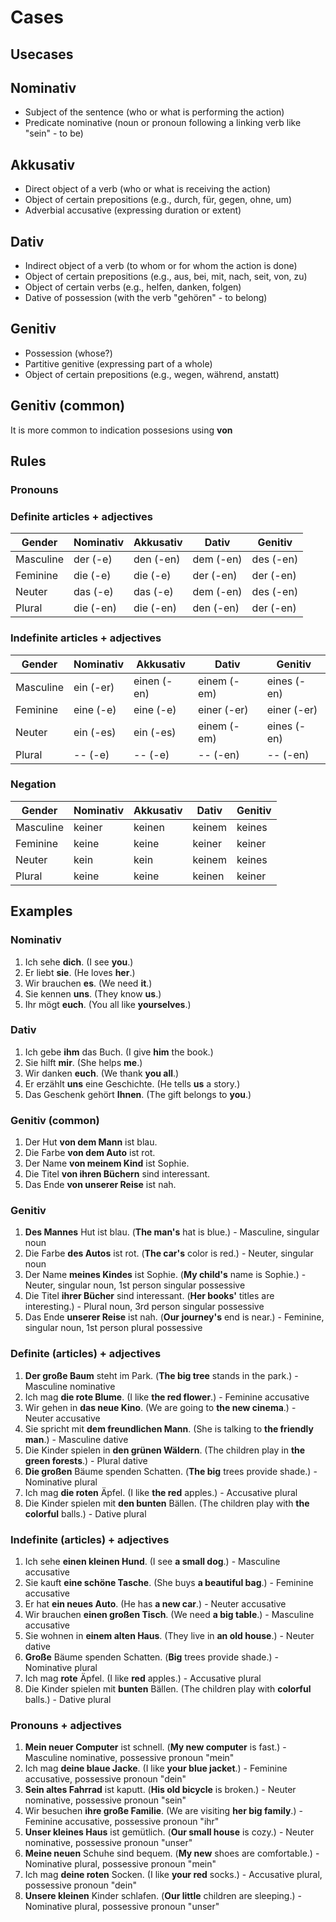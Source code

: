 # Cases

## Usecases

## Nominativ

* Subject of the sentence (who or what is performing the action)
* Predicate nominative (noun or pronoun following a linking verb like "sein" - to be)

## Akkusativ

* Direct object of a verb (who or what is receiving the action)
* Object of certain prepositions (e.g., durch, für, gegen, ohne, um)
* Adverbial accusative (expressing duration or extent)

## Dativ

* Indirect object of a verb (to whom or for whom the action is done)
* Object of certain prepositions (e.g., aus, bei, mit, nach, seit, von, zu)
* Object of certain verbs (e.g., helfen, danken, folgen)
* Dative of possession (with the verb "gehören" - to belong)

## Genitiv

* Possession (whose?)
* Partitive genitive (expressing part of a whole)
* Object of certain prepositions (e.g., wegen, während, anstatt)

## Genitiv (common)

It is more common to indication possesions using **von**

## Rules

### Pronouns



### Definite articles + adjectives

| Gender | Nominativ | Akkusativ | Dativ | Genitiv |
|---|---|---|---|---|
| Masculine | der (-e) | den (-en) | dem (-en) | des (-en) |
| Feminine | die (-e) | die (-e) | der (-en) | der (-en) |
| Neuter | das (-e) | das (-e) | dem (-en) | des (-en) |
| Plural | die (-en) | die (-en) | den (-en) | der (-en) |

### Indefinite articles + adjectives

| Gender | Nominativ | Akkusativ | Dativ | Genitiv |
|---|---|---|---|---|
| Masculine | ein (-er) | einen (-en) | einem (-em) | eines (-en) |
| Feminine | eine (-e) | eine (-e) | einer (-er) | einer (-er) |
| Neuter | ein (-es) | ein (-es) | einem (-em) | eines (-en) |
| Plural | -- (-e) | -- (-e) | -- (-en) | -- (-en) |

### Negation

| Gender | Nominativ | Akkusativ | Dativ | Genitiv |
|---|---|---|---|---|
| Masculine | keiner | keinen | keinem | keines |
| Feminine | keine | keine | keiner | keiner |
| Neuter | kein | kein | keinem | keines |
| Plural | keine | keine | keinen | keiner |

## Examples

### Nominativ

1. Ich sehe **dich**. (I see **you**.)
1. Er liebt **sie**. (He loves **her**.)
1. Wir brauchen **es**. (We need **it**.)
1. Sie kennen **uns**. (They know **us**.)
1. Ihr mögt **euch**. (You all like **yourselves**.)

### Dativ

1. Ich gebe **ihm** das Buch. (I give **him** the book.)
1. Sie hilft **mir**. (She helps **me**.)
1. Wir danken **euch**. (We thank **you all**.)
1. Er erzählt **uns** eine Geschichte. (He tells **us** a story.) 
1. Das Geschenk gehört **Ihnen**. (The gift belongs to **you**.)

### Genitiv (common)

1. Der Hut **von dem Mann** ist blau.
1. Die Farbe **von dem Auto** ist rot.
1. Der Name **von meinem Kind** ist Sophie.
1. Die Titel **von ihren Büchern** sind interessant.
1. Das Ende **von unserer Reise** ist nah.

### Genitiv

1. **Des Mannes** Hut ist blau. (**The man's** hat is blue.) - Masculine, singular noun
1. Die Farbe **des Autos** ist rot. (**The car's** color is red.) - Neuter, singular noun
1. Der Name **meines Kindes** ist Sophie. (**My child's** name is Sophie.) - Neuter, singular noun, 1st person singular possessive
1. Die Titel **ihrer Bücher** sind interessant. (**Her books'** titles are interesting.) - Plural noun, 3rd person singular possessive
1. Das Ende **unserer Reise** ist nah. (**Our journey's** end is near.) - Feminine, singular noun, 1st person plural possessive

### Definite (articles) + adjectives

1. **Der große Baum** steht im Park. (**The big tree** stands in the park.) - Masculine nominative
1. Ich mag **die rote Blume**. (I like **the red flower**.) - Feminine accusative
1. Wir gehen in **das neue Kino**. (We are going to **the new cinema**.) - Neuter accusative
1. Sie spricht mit **dem freundlichen Mann**. (She is talking to **the friendly man**.) - Masculine dative
1. Die Kinder spielen in **den grünen Wäldern**. (The children play in **the green forests**.) - Plural dative
1. **Die großen** Bäume spenden Schatten. (**The big** trees provide shade.) - Nominative plural
1. Ich mag **die roten** Äpfel. (I like **the red** apples.) - Accusative plural
1. Die Kinder spielen mit **den bunten** Bällen. (The children play with **the colorful** balls.) - Dative plural

### Indefinite (articles) + adjectives

1. Ich sehe **einen kleinen Hund**. (I see **a small dog**.) - Masculine accusative
1. Sie kauft **eine schöne Tasche**. (She buys **a beautiful bag**.) - Feminine accusative
1. Er hat **ein neues Auto**. (He has **a new car**.) - Neuter accusative
1. Wir brauchen **einen großen Tisch**. (We need **a big table**.) - Masculine accusative
1. Sie wohnen in **einem alten Haus**. (They live in **an old house**.) - Neuter dative
1. **Große** Bäume spenden Schatten. (**Big** trees provide shade.) - Nominative plural
1. Ich mag **rote** Äpfel. (I like **red** apples.) - Accusative plural
1. Die Kinder spielen mit **bunten** Bällen. (The children play with **colorful** balls.) - Dative plural

### Pronouns + adjectives

1. **Mein neuer Computer** ist schnell. (**My new computer** is fast.) - Masculine nominative, possessive pronoun "mein"
1. Ich mag **deine blaue Jacke**. (I like **your blue jacket**.) - Feminine accusative, possessive pronoun "dein"
1. **Sein altes Fahrrad** ist kaputt. (**His old bicycle** is broken.) - Neuter nominative, possessive pronoun "sein"
1. Wir besuchen **ihre große Familie**. (We are visiting **her big family**.) - Feminine accusative, possessive pronoun "ihr"
1. **Unser kleines Haus** ist gemütlich. (**Our small house** is cozy.) - Neuter nominative, possessive pronoun "unser"
1. **Meine neuen** Schuhe sind bequem. (**My new** shoes are comfortable.) - Nominative plural, possessive pronoun "mein"
1. Ich mag **deine roten** Socken. (I like **your red** socks.) - Accusative plural, possessive pronoun "dein"
1. **Unsere kleinen** Kinder schlafen. (**Our little** children are sleeping.) - Nominative plural, possessive pronoun "unser"
